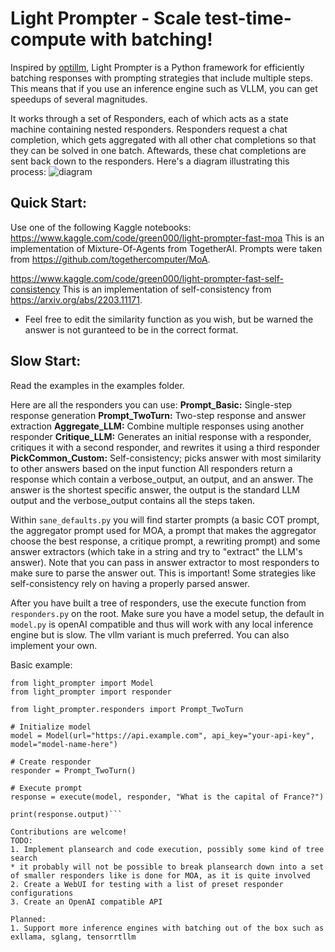 # Light Prompter - Scale test-time-compute with batching! 
Inspired by [optillm](https://github.com/codelion/optillm), Light Prompter is a Python framework for efficiently batching responses with prompting strategies that include multiple steps. This means that if you use an inference engine such as VLLM, you can get speedups of several magnitudes.

It works through a set of Responders, each of which acts as a state machine containing nested responders. Responders request a chat completion, which gets aggregated with all other chat completions so that they can be solved in one batch. Aftewards, these chat completions are sent back down to the responders.
Here's a diagram illustrating this process:
![diagram](https://github.com/user-attachments/assets/909eb3c1-bbf5-4e90-b72c-9565cae52147)

## Quick Start:
Use one of the following Kaggle notebooks:
https://www.kaggle.com/code/green000/light-prompter-fast-moa
This is an implementation of Mixture-Of-Agents from TogetherAI. Prompts were taken from https://github.com/togethercomputer/MoA.

https://www.kaggle.com/code/green000/light-prompter-fast-self-consistency
This is an implementation of self-consistency from https://arxiv.org/abs/2203.11171.
* Feel free to edit the similarity function as you wish, but be warned the answer is not guranteed to be in the correct format.

## Slow Start:
Read the examples in the examples folder. 

Here are all the responders you can use:
**Prompt_Basic:** Single-step response generation
**Prompt_TwoTurn:** Two-step response and answer extraction
**Aggregate_LLM:** Combine multiple responses using another responder
**Critique_LLM:** Generates an initial response with a responder, critiques it with a second responder, and rewrites it using a third responder
**PickCommon_Custom:** Self-consistency; picks answer with most similarity to other answers based on the input function
All responders return a response which contain a verbose_output, an output, and an answer. The answer is the shortest specific answer, the output is the standard LLM output and the verbose_output contains all the steps taken.

Within ``sane_defaults.py`` you will find starter prompts (a basic COT prompt, the aggregator prompt used for MOA, a prompt that makes the aggregator choose the best response, a critique prompt, a rewriting prompt) and some answer extractors (which take in a string and try to "extract" the LLM's answer). Note that you can pass in answer extractor to most responders to make sure to parse the answer out. This is important! Some strategies like self-consistency rely on having a properly parsed answer.

After you have built a tree of responders, use the execute function from ``responders.py`` on the root. Make sure you have a model setup, the default in ``model.py`` is openAI compatible and thus will work with any local inference engine but is slow. The vllm variant is much preferred. You can also implement your own.

Basic example:

```
from light_prompter import Model
from light_prompter import responder

from light_prompter.responders import Prompt_TwoTurn

# Initialize model
model = Model(url="https://api.example.com", api_key="your-api-key", model="model-name-here")

# Create responder
responder = Prompt_TwoTurn()

# Execute prompt
response = execute(model, responder, "What is the capital of France?")

print(response.output)```

Contributions are welcome!
TODO:
1. Implement plansearch and code execution, possibly some kind of tree search
* it probably will not be possible to break plansearch down into a set of smaller responders like is done for MOA, as it is quite involved
2. Create a WebUI for testing with a list of preset responder configurations
3. Create an OpenAI compatible API

Planned:
1. Support more inference engines with batching out of the box such as exllama, sglang, tensorrtllm
